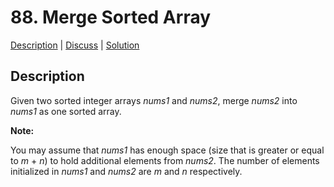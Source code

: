 # 88. Merge Sorted Array

[Description](https://leetcode.com/problems/merge-sorted-array/description/) | 
[Discuss](https://leetcode.com/problems/merge-sorted-array/discuss/) | 
[Solution](https://leetcode.com/problems/merge-sorted-array/solution/)

## Description

Given two sorted integer arrays _nums1_ and _nums2_, merge _nums2_ into _nums1_ as one sorted array.

**Note:**  

You may assume that _nums1_ has enough space (size that is greater or equal to _m_ + _n_) to hold additional elements from _nums2_. 
The number of elements initialized in _nums1_ and _nums2_ are _m_ and _n_ respectively.
